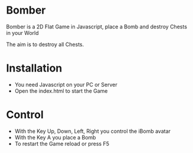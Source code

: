 # Bomber
Bomber is a 2D Flat Game in Javascript, place a Bomb and destroy Chests in your World

The aim is to destroy all Chests.

<h1>Installation</h1>

- You need Javascript on your PC or Server
- Open the index.html to start the Game

<h1>Control</h1>

- With the Key Up, Down, Left, Right you control the iBomb avatar
- With the Key A you place a Bomb
- To restart the Game reload or press F5


